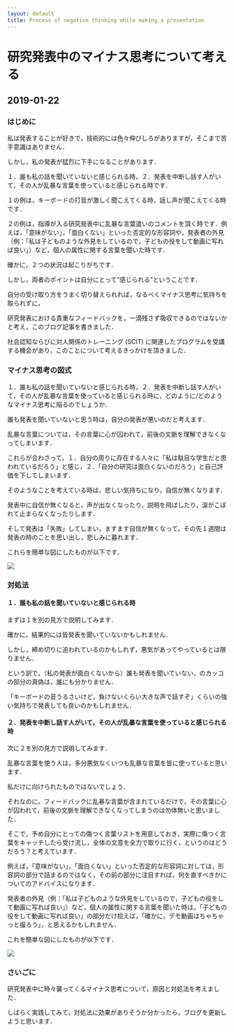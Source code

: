 ```yaml
---
layout: default
title: Process of negative thinking while making a presentation
---
```


# 研究発表中のマイナス思考について考える

## 2019-01-22

### はじめに

私は発表することが好きで，技術的には色々伸びしろがありますが，そこまで苦手意識はありません．

しかし，私の発表が猛烈に下手になることがあります．

１．誰も私の話を聞いていないと感じられる時，２．発表を中断し話す人がいて，その人が乱暴な言葉を使っていると感じられる時です．

１の例は，キーボードの打音が激しく聞こえてくる時，話し声が聞こえてくる時です．

２の例は，指導が入る研究発表中に乱暴な言葉遣いのコメントを頂く時です．例えば，「意味がない」，「面白くない」といった否定的な形容詞や，発表者の外見（例：「私は子どものような外見をしているので，子どもの役をして動画に写れば良い」）など，個人の属性に関する言葉を聞いた時です．

確かに，２つの状況は起こりがちです．

しかし，両者のポイントは自分にとって”感じられる”ということです．

自分の受け取り方をうまく切り替えられれば，なるべくマイナス思考に気持ちを取られずに，

研究発表における貴重なフィードバックを，一滴残さず吸収できるのではないかと考え，このブログ記事を書きました．

社会認知ならびに対人関係のトレーニング (SCIT) に関連したプログラムを受講する機会があり，このことについて考えるきっかけを頂きました．

### マイナス思考の図式

１．誰も私の話を聞いていないと感じられる時，２．発表を中断し話す人がいて，その人が乱暴な言葉を使っていると感じられる時に，どのように/どのようなマイナス思考に陥るのでしょうか．

誰も発表を聞いていないと思う時は，自分の発表が悪いのだと考えます．

乱暴な言葉については，その言葉に心が囚われて，前後の文脈を理解できなくなってしまいます．

これらが合わさって，１．自分の周りに存在する人々に「私は駄目な学生だと思われているだろう」と感じ，２．「自分の研究は面白くないのだろう」と自己評価を下してしまいます．

そのようなことを考えている時は，悲しい気持ちになり，自信が無くなります．

発表中に自信が無くなると，声が出なくなったり，説明を飛ばしたり，涙がこぼれて止まらなくなったりします．

そして発表は「失敗」してしまい，ますます自信が無くなって，その先１週間は発表の時のことを思い出し，悲しみに暮れます．

これらを簡単な図にしたものが以下です．

![]({{site.baseurl}}/figure/negative_thinking_at_presentation.png)

### 対処法

#### １．誰も私の話を聞いていないと感じられる時

まずは１を別の見方で説明してみます．

確かに，結果的には皆発表を聞いていないかもしれません．

しかし，締め切りに追われているのかもしれず，悪気があってやっているとは限りません．

という訳で，（私の発表が面白くないから）誰も発表を聞いていない，のカッコの部分の真偽は，誰にも分かりません．

「キーボードの音うるさいけど，負けないくらい大きな声で話すぞ」くらいの強い気持ちで発表しても良いのかもしれません．

#### ２．発表を中断し話す人がいて，その人が乱暴な言葉を使っていると感じられる時

次に２を別の見方で説明してみます．

乱暴な言葉を使う人は，多分悪気なくいつも乱暴な言葉を皆に使っていると思います．

私だけに向けられたものではないでしょう．

それなのに，フィードバックに乱暴な言葉が含まれているだけで，その言葉に心が囚われて，前後の文脈を理解できなくなってしまうのは勿体無いと思いました．

そこで，予め自分にとっての傷つく言葉リストを用意しておき，実際に傷つく言葉をキャッチしたら受け流し，全体の文意を全力で取りに行く，というのはどうだろう？と考えています．

例えば，「意味がない」，「面白くない」といった否定的な形容詞に対しては，形容詞の部分で詰まるのではなく，その前の部分に注目すれば，何を直すべきかについてのアドバイスになります．

発表者の外見（例：「私は子どものような外見をしているので，子どもの役をして動画に写れば良い」）など，個人の属性に関する言葉を聞いた時は，「子どもの役をして動画に写れば良い」の部分だけ拾えば，「確かに，デモ動画はちゃちゃっと撮ろう」，と思えるかもしれません．

これを簡単な図にしたものが以下です．

![]({{site.baseurl}}/figure/mindset_at_presentation.png)

### さいごに

研究発表中に時々襲ってくるマイナス思考について，原因と対処法を考えました．

しばらく実践してみて，対処法に効果がありそうか分かったら，ブログを更新しようと思います．
